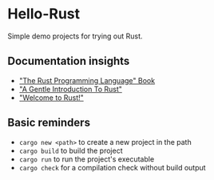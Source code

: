 # Hello-Rust

Simple demo projects for trying out Rust.

## Documentation insights

- ["The Rust Programming Language" Book](https://doc.rust-lang.org/book/title-page.html)
- ["A Gentle Introduction To Rust"](https://stevedonovan.github.io/rust-gentle-intro/readme.html)
- ["Welcome to Rust!"](https://aml3.github.io/RustTutorial/)

## Basic reminders

- `cargo new <path>` to create a new project in the path
- `cargo build` to build the project
- `cargo run` to run the project's executable
- `cargo check` for a compilation check without build output

